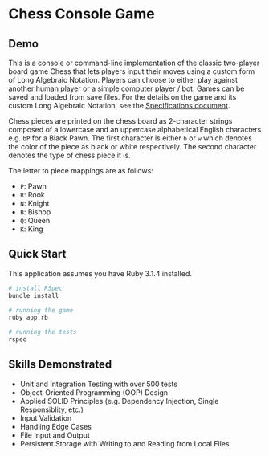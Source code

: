 # Chess Console Game

## Demo

<!-- ![Gameplay demo of one player winning the game Chess](/assets/chess-demo.gif) -->

This is a console or command-line implementation of the classic two-player board game Chess that lets players input their moves using a custom form of Long Algebraic Notation. Players can choose to either play against another human player or a simple computer player / bot. Games can be saved and loaded from save files. For the details on the game and its custom Long Algebraic Notation, see the [Specifications document](/Specs.md).

Chess pieces are printed on the chess board as 2-character strings composed of a lowercase and an uppercase alphabetical English characters e.g. `bP` for a Black Pawn. The first character is either `b` or `w` which denotes the color of the piece as black or white respectively. The second character denotes the type of chess piece it is.

The letter to piece mappings are as follows:
- `P`: Pawn
- `R`: Rook
- `N`: Knight
- `B`: Bishop
- `Q`: Queen
- `K`: King

## Quick Start

This application assumes you have Ruby 3.1.4 installed.

```bash
# install RSpec
bundle install

# running the game
ruby app.rb

# running the tests
rspec
```

## Skills Demonstrated

- Unit and Integration Testing with over 500 tests
- Object-Oriented Programming (OOP) Design
- Applied SOLID Principles (e.g. Dependency Injection, Single Responsiblity, etc.)
- Input Validation
- Handling Edge Cases
- File Input and Output
- Persistent Storage with Writing to and Reading from Local Files
